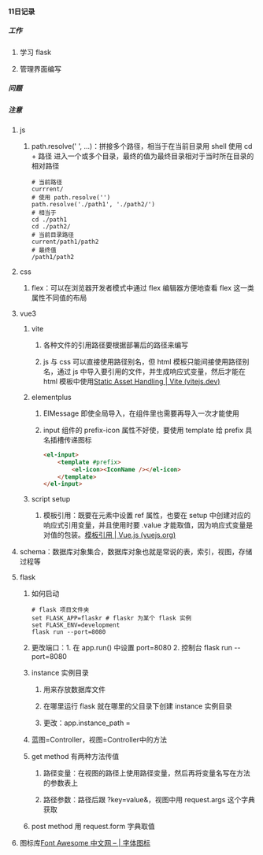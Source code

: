                                                                                                                                                                                                                                                                                                                                                                                                                                                                                                                                                                                                                                                                                                                                                                                                                                                                                                                                                                                                                                                                                                                                                                                                                                                                                                                                                                                                                                                                                                                                                                                                                                                                                                                                                                                                                                                                                                                                                                                                                                                                                                                                                                                                                                                                                                                                                                                                                                                                                                                                                                                                                                                                                                                                                                                                                                                                                                                                                                                                                                                                                                                                                                                                                                                                                                                                                                                                                                                                                                                                                                                                                                                                                                                                                                                                                                                                                                                                                                                                                                                                                                                                                                                                                                                                                                                                                                                                                                                                                                                                                                                                                                                                                                                                                                                                                                                                                                                                                                                                                                                                                                                                                                                                                                                                                                                                                                                                                                                                                                                                                                                                                                                                                                                                                                                                                                                                                                                                                                                                                                                                                                                                                                                                                                                                                                                                                                                                                                                                                                                                                                                                                                                                                                                                                                                                                                                                                                                                                                                                                                                                                                                                                                                                                                                                                                                                                                                                                                                                                                                                                                                                                                                                                                                                                                                                                                                                                                                                                                                                                                                                                                                                                                                                                                                                                                                                                                                                                                                                                                                                                                                                                                                                                                                                                                                                                                                                                                                                                                                                                                                                                                                                                                                                                                                                                                                                                                                                                                                                                                                                                                                                                                                                                                                                                                                                                                                                                                                                                                                                                                                                                                                                                                                                                                                                                                                                                                                                                                                                                                                                                                                                                                                                                                                                                                                                                                                                                                                                                                                                                                                                                                                                                                                                                                                                                                                                                                                                                                                                                                                                                                                                                                                                                                                                                                                                                                                                                                                                                                                                                                                                                                                                                                                                                                                                                                                                                                                                                                                                                                                                                                                                                                                                                                                                                                                                                                                                                                                                                                                                                                                                                                                                                                                                                                                                                                                                                                                             

#### 11日记录

##### 工作

1. 学习 flask

2. 管理界面编写

##### 问题

##### 注意

1. js
   
   1. path.resolve(' ', ...)：拼接多个路径，相当于在当前目录用 shell 使用 cd + 路径 进入一个或多个目录，最终的值为最终目录相对于当时所在目录的相对路径
      
      ```shell
      # 当前路径
      currrent/
      # 使用 path.resolve('')
      path.resolve('./path1', './path2/')
      # 相当于
      cd ./path1
      cd ./path2/
      # 当前目录路径
      current/path1/path2
      # 最终值
      /path1/path2
      ```

2. css
   
   1. flex：可以在浏览器开发者模式中通过 flex 编辑器方便地查看 flex 这一类属性不同值的布局

3. vue3
   
   1. vite
      
      1. 各种文件的引用路径要根据部署后的路径来编写
      
      2. js 与 css 可以直接使用路径别名，但 html 模板只能间接使用路径别名，通过 js 中导入要引用的文件，并生成响应式变量，然后才能在 html 模板中使用[Static Asset Handling | Vite (vitejs.dev)](https://vitejs.dev/guide/assets.html#importing-asset-as-url)
   
   2. elementplus
      
      1. ElMessage 即使全局导入，在组件里也需要再导入一次才能使用
      
      2. input 组件的 prefix-icon 属性不好使，要使用 template 给 prefix 具名插槽传递图标
         
         ```html
         <el-input>
             <template #prefix>
                 <el-icon><IconName /></el-icon>
             </template>
         </el-input>
         ```
   
   3. script setup
      
      1. 模板引用：既要在元素中设置 ref 属性，也要在 setup 中创建对应的响应式引用变量，并且使用时要 .value 才能取值，因为响应式变量是对值的包装。[模板引用 | Vue.js (vuejs.org)](https://cn.vuejs.org/guide/essentials/template-refs.html)

4. schema：数据库对象集合，数据库对象也就是常说的表，索引，视图，存储过程等

5. flask
   
   1. 如何启动
      
      ```shell
      # flask 项目文件夹
      set FLASK_APP=flaskr # flaskr 为某个 flask 实例
      set FLASK_ENV=development
      flask run --port=8080
      ```
   
   2. 更改端口：1. 在 app.run() 中设置 port=8080 2. 控制台 flask run --port=8080
   
   3. instance 实例目录
      
      1. 用来存放数据库文件
      
      2. 在哪里运行 flask 就在哪里的父目录下创建 instance 实例目录
      
      3. 更改：app.instance_path = 
   
   4. 蓝图=Controller，视图=Controller中的方法
   
   5. get method 有两种方法传值
      
      1. 路径变量：在视图的路径上使用路径变量，然后再将变量名写在方法的参数表上
      
      2. 路径参数：路径后跟 ?key=value&，视图中用 request.args  这个字典获取
   
   6. post method 用 request.form 字典取值

6. 图标库[Font Awesome 中文网 – | 字体图标](http://www.fontawesome.com.cn/)